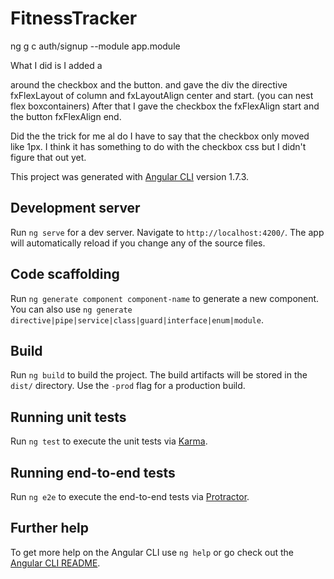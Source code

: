 # FitnessTracker
ng g c auth/signup --module app.module


What I did is I added a <div> around the checkbox and the button. and gave the div the directive fxFlexLayout of column and fxLayoutAlign center and start. (you can nest flex boxcontainers) After that I gave the checkbox the fxFlexAlign start and the button fxFlexAlign end. 

Did the the trick for me al do I have to say that the checkbox only moved like 1px. I think it has something to do with the checkbox css but I didn't figure that out yet.





This project was generated with [Angular CLI](https://github.com/angular/angular-cli) version 1.7.3.

## Development server

Run `ng serve` for a dev server. Navigate to `http://localhost:4200/`. The app will automatically reload if you change any of the source files.

## Code scaffolding

Run `ng generate component component-name` to generate a new component. You can also use `ng generate directive|pipe|service|class|guard|interface|enum|module`.

## Build

Run `ng build` to build the project. The build artifacts will be stored in the `dist/` directory. Use the `-prod` flag for a production build.

## Running unit tests

Run `ng test` to execute the unit tests via [Karma](https://karma-runner.github.io).

## Running end-to-end tests

Run `ng e2e` to execute the end-to-end tests via [Protractor](http://www.protractortest.org/).

## Further help

To get more help on the Angular CLI use `ng help` or go check out the [Angular CLI README](https://github.com/angular/angular-cli/blob/master/README.md).
